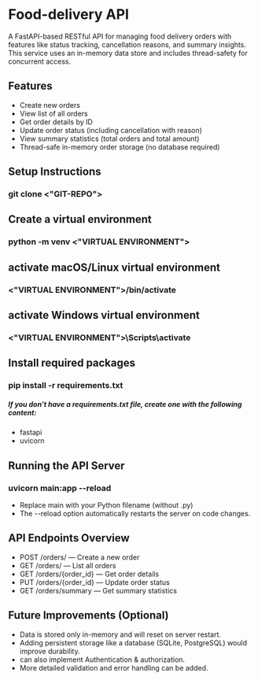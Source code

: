 # Food-delivery API

A FastAPI-based RESTful API for managing food delivery orders with features like status tracking, cancellation reasons, and summary insights. This service uses an in-memory data store and includes thread-safety for concurrent access.

## Features

- Create new orders
- View list of all orders
- Get order details by ID
- Update order status (including cancellation with reason)
- View summary statistics (total orders and total amount)
- Thread-safe in-memory order storage (no database required)

## Setup Instructions

### git clone <"GIT-REPO">

## Create a virtual environment

### python -m venv <"VIRTUAL ENVIRONMENT">

## activate macOS/Linux virtual environment

### <"VIRTUAL ENVIRONMENT">/bin/activate

## activate Windows virtual environment

### <"VIRTUAL ENVIRONMENT">\Scripts\activate

## Install required packages

### pip install -r requirements.txt

##### If you don’t have a requirements.txt file, create one with the following content:

- fastapi
- uvicorn

## Running the API Server

### uvicorn main:app --reload

- Replace main with your Python filename (without .py)
- The --reload option automatically restarts the server on code changes.

## API Endpoints Overview

- POST /orders/ — Create a new order
- GET /orders/ — List all orders
- GET /orders/{order_id} — Get order details
- PUT /orders/{order_id} — Update order status
- GET /orders/summary — Get summary statistics

## Future Improvements (Optional)

- Data is stored only in-memory and will reset on server restart.
- Adding persistent storage like a database (SQLite, PostgreSQL) would improve durability.
- can also implement Authentication & authorization.
- More detailed validation and error handling can be added.

